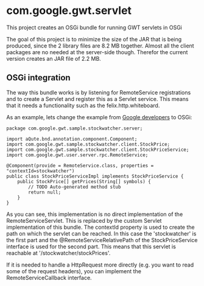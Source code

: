 com.google.gwt.servlet
======================

This project creates an OSGi bundle for running GWT servlets in OSGi

The goal of this project is to minimize the size of the JAR that is being produced, since the 2 library files are 8.2 MB together. Almost all the client packages are no needed at the server-side though. Therefor the current version creates an JAR file of 2.2 MB.

OSGi integration
----------------

The way this bundle works is by listening for RemoteService registrations and to create a Servlet and register this as a Servlet service. This means that it needs a functionality such as the felix.http.whiteboard.

As an example, lets change the example from [Google developers][1] to OSGi:

[1]: https://developers.google.com/web-toolkit/doc/latest/tutorial/RPC#services

	package com.google.gwt.sample.stockwatcher.server;

	import aQute.bnd.annotation.component.Component;
	import com.google.gwt.sample.stockwatcher.client.StockPrice;
	import com.google.gwt.sample.stockwatcher.client.StockPriceService;
	import com.google.gwt.user.server.rpc.RemoteService;

	@Component(provide = RemoteService.class, properties = "contextId=stockwatcher")
	public class StockPriceServiceImpl implements StockPriceService {
		public StockPrice[] getPrices(String[] symbols) {
			// TODO Auto-generated method stub
			return null;
		}
	}

As you can see, this implementation is no direct implementation of the RemoteServiceServlet. This is replaced by the custom Servlet implementation of this bundle. The contextId property is used to create the path on which the servlet can be reached. In this case the 'stockwatcher' is the first part and the @RemoteServiceRelativePath of the StockPriceService interface is used for the second part. This means that this servlet is reachable at '/stockwatcher/stockPrices'.

If it is needed to handle a HttpRequest more directly (e.g. you want to read some of the request headers), you can implement the RemoteServiceCallback interface.
